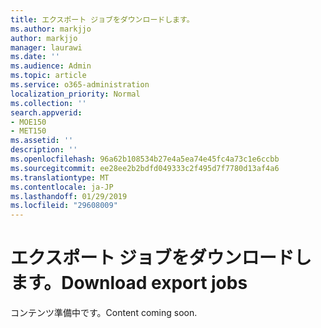 ```yaml
---
title: エクスポート ジョブをダウンロードします。
ms.author: markjjo
author: markjjo
manager: laurawi
ms.date: ''
ms.audience: Admin
ms.topic: article
ms.service: o365-administration
localization_priority: Normal
ms.collection: ''
search.appverid:
- MOE150
- MET150
ms.assetid: ''
description: ''
ms.openlocfilehash: 96a62b108534b27e4a5ea74e45fc4a73c1e6ccbb
ms.sourcegitcommit: ee28ee2b2bdfd049333c2f495d7f7780d13af4a6
ms.translationtype: MT
ms.contentlocale: ja-JP
ms.lasthandoff: 01/29/2019
ms.locfileid: "29608009"
---
```

# <a name="download-export-jobs"></a><span data-ttu-id="2d203-102">エクスポート ジョブをダウンロードします。</span><span class="sxs-lookup"><span data-stu-id="2d203-102">Download export jobs</span></span>

<span data-ttu-id="2d203-103">コンテンツ準備中です。</span><span class="sxs-lookup"><span data-stu-id="2d203-103">Content coming soon.</span></span>